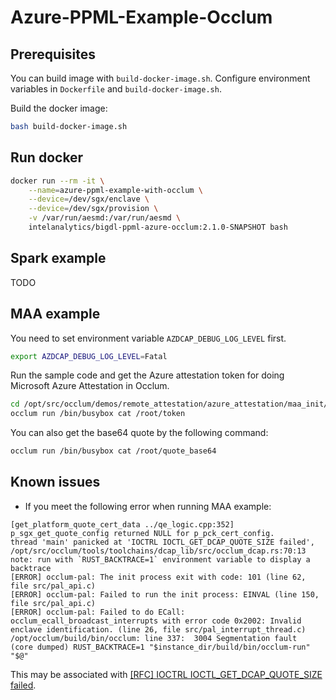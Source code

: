 # Azure-PPML-Example-Occlum

## Prerequisites

You can build image with `build-docker-image.sh`. Configure environment variables in `Dockerfile` and `build-docker-image.sh`.

Build the docker image:

```bash
bash build-docker-image.sh
```

## Run docker
```bash
docker run --rm -it \
    --name=azure-ppml-example-with-occlum \
    --device=/dev/sgx/enclave \
    --device=/dev/sgx/provision \
    -v /var/run/aesmd:/var/run/aesmd \
    intelanalytics/bigdl-ppml-azure-occlum:2.1.0-SNAPSHOT bash 
```

## Spark example
TODO

## MAA example

You need to set environment variable `AZDCAP_DEBUG_LOG_LEVEL` first.
```bash
export AZDCAP_DEBUG_LOG_LEVEL=Fatal
```

Run the sample code and get the Azure attestation token for doing Microsoft Azure Attestation in Occlum.
```bash
cd /opt/src/occlum/demos/remote_attestation/azure_attestation/maa_init/occlum_instance
occlum run /bin/busybox cat /root/token
```
You can also get the base64 quote by the following command:
```bash
occlum run /bin/busybox cat /root/quote_base64
```

## Known issues

- If you meet the following error when running MAA example:
```
[get_platform_quote_cert_data ../qe_logic.cpp:352] p_sgx_get_quote_config returned NULL for p_pck_cert_config.
thread 'main' panicked at 'IOCTRL IOCTL_GET_DCAP_QUOTE_SIZE failed', /opt/src/occlum/tools/toolchains/dcap_lib/src/occlum_dcap.rs:70:13
note: run with `RUST_BACKTRACE=1` environment variable to display a backtrace
[ERROR] occlum-pal: The init process exit with code: 101 (line 62, file src/pal_api.c)
[ERROR] occlum-pal: Failed to run the init process: EINVAL (line 150, file src/pal_api.c)
[ERROR] occlum-pal: Failed to do ECall: occlum_ecall_broadcast_interrupts with error code 0x2002: Invalid enclave identification. (line 26, file src/pal_interrupt_thread.c)
/opt/occlum/build/bin/occlum: line 337:  3004 Segmentation fault      (core dumped) RUST_BACKTRACE=1 "$instance_dir/build/bin/occlum-run" "$@"
```
This may be associated with [[RFC] IOCTRL IOCTL_GET_DCAP_QUOTE_SIZE failed](https://github.com/occlum/occlum/issues/899).